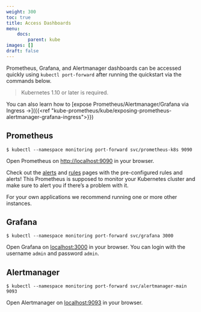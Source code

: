 ```yaml
---
weight: 300
toc: true
title: Access Dashboards
menu:
    docs:
        parent: kube
images: []
draft: false
---
```


Prometheus, Grafana, and Alertmanager dashboards can be accessed quickly using `kubectl port-forward` after running the quickstart via the commands below.

> Kubernetes 1.10 or later is required.

You can also learn how to [expose Prometheus/Alertmanager/Grafana via Ingress ->]({{<ref "kube-prometheus/kube/exposing-prometheus-alertmanager-grafana-ingress">}})

## Prometheus

```shell
$ kubectl --namespace monitoring port-forward svc/prometheus-k8s 9090
```

Open Prometheus on [http://localhost:9090](http://localhost:9090) in your browser.

Check out the [alerts](http://localhost:9090/alerts) and [rules](http://localhost:9090/rules) pages with the pre-configured rules and alerts!
This Prometheus is supposed to monitor your Kubernetes cluster and make sure to alert you if there’s a problem with it.

For your own applications we recommend running one or more other instances.

## Grafana

```shell
$ kubectl --namespace monitoring port-forward svc/grafana 3000
```

Open Grafana on [localhost:3000](https://localhost:3000) in your browser.
You can login with the username `admin` and password `admin`.

## Alertmanager

```shell
$ kubectl --namespace monitoring port-forward svc/alertmanager-main 9093
```

Open Alertmanager on [localhost:9093](http://localhost:9093) in your browser.
